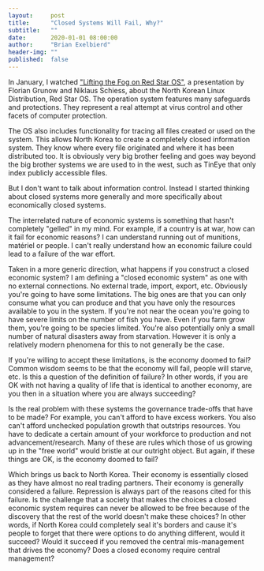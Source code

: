 ```yaml
---
layout:     post
title:      "Closed Systems Will Fail, Why?"
subtitle:   ""
date:       2020-01-01 08:00:00
author:     "Brian Exelbierd"
header-img: ""
published:  false
---
```


In January, I watched ["Lifting the Fog on Red Star
OS"](https://www.youtube.com/watch?v=8LGDM9exlZw), a presentation
by Florian Grunow and Niklaus Schiess, about the North Korean Linux
Distribution, Red Star OS. The operation system features many
safeguards and protections. They represent a real attempt at virus
control and other facets of computer protection.

The OS also includes functionality for tracing all files created or used
on the system. This allows North Korea to create a completely closed
information system. They know where every file originated and where
it has been distributed too. It is obviously very big brother feeling
and goes way beyond the big brother systems we are used to in the
west, such as TinEye that only index publicly accessible files.

But I don't want to talk about information control. Instead I started
thinking about closed systems more generally and more specifically
about economically closed systems.

The interrelated nature of economic systems is something that hasn't
completely "gelled" in my mind. For example, if a country is at
war, how can it fail for economic reasons? I can understand running
out of munitions, matériel or people. I can't really understand how
an economic failure could lead to a failure of the war effort.

Taken in a more generic direction, what happens if you construct a
closed economic system? I am defining a "closed economic system"
as one with no external connections. No external trade, import,
export, etc. Obviously you're going to have some limitations. The
big ones are that you can only consume what you can produce and
that you have only the resources available to you in the system.
If you're not near the ocean you're going to have severe limits on
the number of fish you have. Even if you farm grow them, you're
going to be species limited. You're also potentially only a  small
number of natural disasters away from starvation. However it is
only a relatively modern phenomena for this to not generally be the
case.

If you're willing to accept these limitations, is the economy
doomed to fail?  Common wisdom seems to be that the economy will
fail, people will starve, etc. Is this a question of the definition
of failure? In other words, if you are OK with not having a quality
of life that is identical to another economy, are you then in a
situation where you are always succeeding?

Is the real problem with these systems the governance trade-offs
that have to be made?  For example, you can't afford to have excess
workers. You also can't afford unchecked population growth that
outstrips resources. You have to dedicate a certain amount of your
workforce to production and not advancement/research. Many of these
are rules which those of us growing up in the "free world" would
bristle at our outright object. But again, if these things are OK,
is the economy doomed to fail?

Which brings us back to North Korea. Their economy is essentially
closed as they have almost no real trading partners. Their economy
is generally considered a failure. Repression is always part
of the reasons cited for this failure. Is the challenge that a
society that makes the choices a closed economic system requires
can never be allowed to be free because of the discovery that the
rest of the world doesn't make these choices?  In other words, if
North Korea could completely seal it's borders and cause it's people
to forget that there were options to do anything different, would
it succeed?  Would it succeed if you removed the central mis-management
that drives the economy?  Does a closed economy require central
management?
